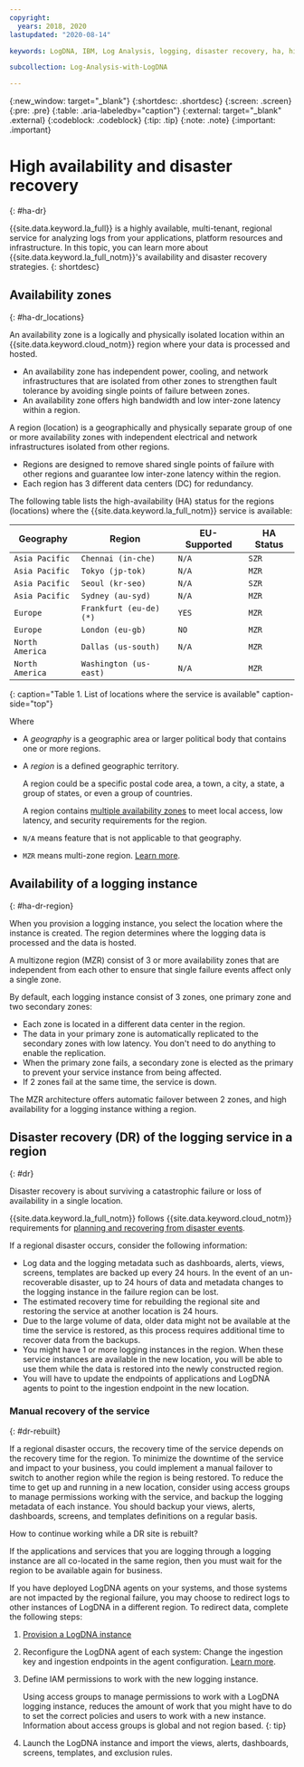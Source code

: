 ```yaml
---
copyright:
  years: 2018, 2020
lastupdated: "2020-08-14"

keywords: LogDNA, IBM, Log Analysis, logging, disaster recovery, ha, high availability, redundancy

subcollection: Log-Analysis-with-LogDNA

---
```


{:new_window: target="_blank"}
{:shortdesc: .shortdesc}
{:screen: .screen}
{:pre: .pre}
{:table: .aria-labeledby="caption"}
{:external: target="_blank" .external}
{:codeblock: .codeblock}
{:tip: .tip}
{:note: .note}
{:important: .important}

# High availability and disaster recovery
{: #ha-dr}

{{site.data.keyword.la_full}} is a highly available, multi-tenant, regional service for analyzing logs from your applications, platform resources and infrastructure. In this topic, you can learn more about {{site.data.keyword.la_full_notm}}'s availability and disaster recovery strategies.
{: shortdesc}



## Availability zones
{: #ha-dr_locations}

An availability zone is a logically and physically isolated location within an {{site.data.keyword.cloud_notm}} region where your data is processed and hosted. 
* An availability zone has independent power, cooling, and network infrastructures that are isolated from other zones to strengthen fault tolerance by avoiding single points of failure between zones.
* An availability zone offers high bandwidth and low inter-zone latency within a region.

A region (location) is a geographically and physically separate group of one or more availability zones with independent electrical and network infrastructures isolated from other regions. 
* Regions are designed to remove shared single points of failure with other regions and guarantee low inter-zone latency within the region.
* Each region has 3 different data centers (DC) for redundancy.

The following table lists the high-availability (HA) status for the regions (locations) where the {{site.data.keyword.la_full_notm}} service is available:

| Geography             | Region                   | EU-Supported | HA Status |
|-----------------------|--------------------------|--------------|-----------|
| `Asia Pacific`        |	`Chennai (in-che)`       | `N/A`        | `SZR`     |
| `Asia Pacific`        | `Tokyo (jp-tok)`         | `N/A`        | `MZR`     |
| `Asia Pacific`        | `Seoul (kr-seo)`         | `N/A`        | `SZR`     |
| `Asia Pacific`        | `Sydney (au-syd)`        | `N/A`        | `MZR`     |
| `Europe`              | `Frankfurt (eu-de) (*)`  | `YES`        | `MZR`     |
| `Europe`              | `London (eu-gb)`         | `NO`         | `MZR`     |
| `North America`       | `Dallas (us-south)`      | `N/A`        | `MZR`     |
| `North America`       | `Washington (us-east)`   | `N/A`        | `MZR`     |
{: caption="Table 1. List of locations where the service is available" caption-side="top"}


Where
* A *geography* is a geographic area or larger political body that contains one or more regions.
* A *region* is a defined geographic territory. 

    A region could be a specific postal code area, a town, a city, a state, a group of states, or even a group of countries. 

    A region contains [multiple availability zones](https://www.ibm.com/cloud/data-centers/) to meet local access, low latency, and security requirements for the region.

* `N/A` means feature that is not applicable to that geography.
* `MZR` means multi-zone region. [Learn more](/docs/overview?topic=overview-locations#mzr-table).

 

## Availability of a logging instance
{: #ha-dr-region}

When you provision a logging instance, you select the location where the instance is created. The region determines where the logging data is processed and the data is hosted. 

A multizone region (MZR) consist of 3 or more availability zones that are independent from each other to ensure that single failure events affect only a single zone.

By default, each logging instance consist of 3 zones, one primary zone and two secondary zones: 
* Each zone is located in a different data center in the region.
* The data in your primary zone is automatically replicated to the secondary zones with low latency. You don't need to do anything to enable the replication. 
* When the primary zone fails, a secondary zone is elected as the primary to prevent your service instance from being affected. 
* If 2 zones fail at the same time, the service is down.

The MZR architecture offers automatic failover between 2 zones, and high availability for a logging instance withing a region.



## Disaster recovery (DR) of the logging service in a region
{: #dr}

Disaster recovery is about surviving a catastrophic failure or loss of availability in a single location. 

{{site.data.keyword.la_full_notm}} follows {{site.data.keyword.cloud_notm}} requirements for [planning and recovering from disaster events](/docs/overview?topic=overview-zero-downtime#disaster-recovery).

If a regional disaster occurs, consider the following information:
* Log data and the logging metadata such as dashboards, alerts, views, screens, templates are backed up every 24 hours. In the event of an un-recoverable disaster, up to 24 hours of data and metadata changes to the logging instance in the failure region can be lost.
* The estimated recovery time for rebuilding the regional site and restoring the service at another location is 24 hours.
* Due to the large volume of data, older data might not be available at the time the service is restored, as this process requires additional time to recover data from the backups.  
* You might have 1 or more logging instances in the region. When these service instances are available in the new location, you will be able to use them while the data is restored into the newly constructed region.
* You will have to update the endpoints of applications and LogDNA agents to point to the ingestion endpoint in the new location. 




### Manual recovery of the service
{: #dr-rebuilt}

If a regional disaster occurs, the recovery time of the service depends on the recovery time for the region. To minimize the downtime of the service and impact to your business, you could implement a manual failover to switch to another region while the region is being restored. To reduce the time to get up and running in a new location, consider using access groups to manage permissions working with the service, and backup the logging metadata of each instance. You should backup your views, alerts, dashboards, screens, and templates definitions on a regular basis.

How to continue working while a DR site is rebuilt?

If the applications and services that you are logging through a logging instance are all co-located in the same region, then you must wait for the region to be available again for business.

If you have deployed LogDNA agents on your systems, and those systems are not impacted by the regional failure, you may choose to redirect logs to other instances of LogDNA in a different region. To redirect data, complete the following steps:
1. [Provision a LogDNA instance](/docs/Log-Analysis-with-LogDNA?topic=Log-Analysis-with-LogDNA-provision)
2. Reconfigure the LogDNA agent of each system: Change the ingestion key and ingestion endpoints in the agent configuration. [Learn more](/docs/Log-Analysis-with-LogDNA?topic=Log-Analysis-with-LogDNA-logdna_agent).
3. Define IAM permissions to work with the new logging instance.

    Using access groups to manage permissions to work with a LogDNA logging instance, reduces the amount of work that you might have to do to set the correct policies and users to work with a new instance. Information about access groups is global and not region based.
    {: tip}

4. Launch the LogDNA instance and import the views, alerts, dashboards, screens, templates, and exclusion rules.






